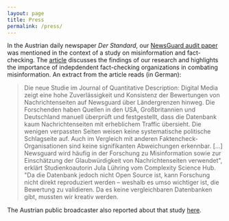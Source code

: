 ```yaml
---
layout: page
title: Press
permalink: /press/
---
```


In the Austrian daily newspaper *Der Standard*, our [NewsGuard audit paper](https://journalqd.org/article/view/4500) was mentioned in the context of a study on misinformation and fact-checking. The [article](
https://www.derstandard.at/story/3000000256944/) discusses the findings of our research and highlights the importance of indepdendent fact-checking organizations in combating misinformation. An extract from the article reads (in German):
>Die neue Studie im Journal of Quantitative Description: Digital Media zeigt eine hohe Zuverlässigkeit und Konsistenz der Bewertungen von Nachrichtenseiten auf Newsguard über Ländergrenzen hinweg. Die Forschenden haben Quellen in den USA, Großbritannien und Deutschland manuell überprüft und festgestellt, dass die Datenbank kaum Nachrichtenseiten mit erheblichem Traffic übersieht. Die wenigen verpassten Seiten weisen keine systematische politische Schlagseite auf. Auch im Vergleich mit anderen Faktencheck-Organisationen sind keine signifikanten Abweichungen erkennbar. [...]
>Newsguard wird häufig in der Forschung zu Misinformation sowie zur Einschätzung der Glaubwürdigkeit von Nachrichtenseiten verwendet", erklärt Studienkoautorin Jula Lühring vom Complexity Science Hub. "Da die Datenbank jedoch nicht Open Source ist, kann Forschung nicht direkt reproduziert werden – weshalb es umso wichtiger ist, die Bewertung zu validieren. Da es keine vergleichbaren Datenbanken gibt, mussten wir kreativ werden.

The Austrian public broadcaster also reported about that study [here](
https://science.orf.at/stories/3228849/). 
